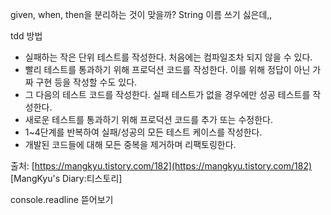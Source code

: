 given, when, then을 분리하는 것이 맞을까?
String 이름 쓰기 싫은데,,

tdd 방법
- 실패하는 작은 단위 테스트를 작성한다. 처음에는 컴파일조차 되지 않을 수 있다.
- 빨리 테스트를 통과하기 위해 프로덕션 코드를 작성한다. 이를 위해 정답이 아닌 가짜 구현 등을 작성할 수도 있다.
- 그 다음의 테스트 코드를 작성한다. 실패 테스트가 없을 경우에만 성공 테스트를 작성한다.
- 새로운 테스트를 통과하기 위해 프로덕션 코드를 추가 또는 수정한다.
- 1~4단계를 반복하여 실패/성공의 모든 테스트 케이스를 작성한다.
- 개발된 코드들에 대해 모든 중복을 제거하며 리팩토링한다.

출처: [https://mangkyu.tistory.com/182](https://mangkyu.tistory.com/182) [MangKyu's Diary:티스토리]

console.readline 뜯어보기